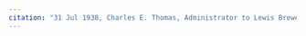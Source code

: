 ```yaml
---
citation: "31 Jul 1938, Charles E. Thomas, Administrator to Lewis Brewer and Jessie Brewer, Deeds 248, p238 (continued), Tompkins County Clerk, Ithaca NY; 15 Aug 1956, Jessie Brewer and Lewis Brewer to New York State Electric and Gas Corp., Deeds 393, p16, Tompkins County Clerk, Ithaca NY. Scanned from owner’s original copy."
---
```

